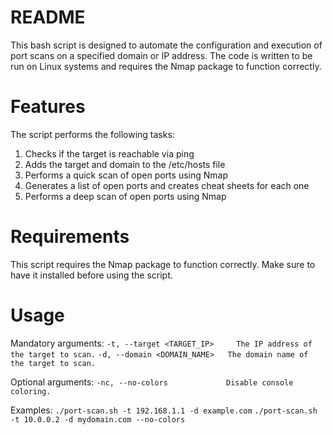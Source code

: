 # README
This bash script is designed to automate the configuration and execution of port scans on a specified domain or IP address. The code is written to be run on Linux systems and requires the Nmap package to function correctly.

# Features
The script performs the following tasks:

1. Checks if the target is reachable via ping
2. Adds the target and domain to the /etc/hosts file
3. Performs a quick scan of open ports using Nmap
4. Generates a list of open ports and creates cheat sheets for each one
5. Performs a deep scan of open ports using Nmap

# Requirements
This script requires the Nmap package to function correctly. Make sure to have it installed before using the script.

# Usage
Mandatory arguments:
  ```-t, --target <TARGET_IP>     The IP address of the target to scan.```
  ```-d, --domain <DOMAIN_NAME>   The domain name of the target to scan.```

Optional arguments:
  ```-nc, --no-colors             Disable console coloring.```

Examples:
  ```./port-scan.sh -t 192.168.1.1 -d example.com```
  ```./port-scan.sh -t 10.0.0.2 -d mydomain.com --no-colors```
